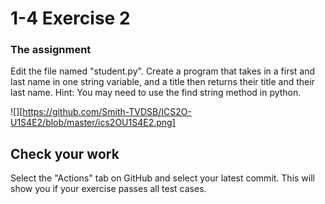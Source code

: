 # 1-4 Exercise 2

### The assignment
Edit the file named "student.py". Create a program that takes in a first and last name in one string variable, and a title then returns their title and their last name. Hint: You may need to use the find string method in python.
 
![][https://github.com/Smith-TVDSB/ICS2O-U1S4E2/blob/master/ics2OU1S4E2.png]

## Check your work
Select the "Actions" tab on GitHub and select your latest commit. This will show you if your exercise passes all test cases.
